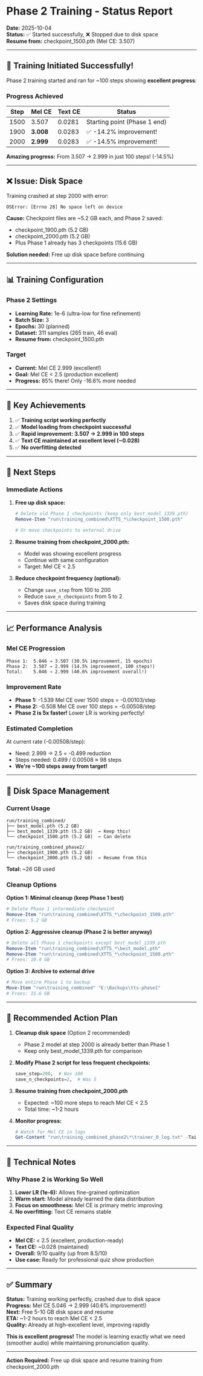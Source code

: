 # Phase 2 Training - Status Report

**Date:** 2025-10-04  
**Status:** ✅ Started successfully, ❌ Stopped due to disk space  
**Resume from:** checkpoint_1500.pth (Mel CE: 3.507)

---

## 🎯 Training Initiated Successfully!

Phase 2 training started and ran for ~100 steps showing **excellent progress**:

### Progress Achieved
| Step | Mel CE | Text CE | Status |
|------|--------|---------|--------|
| 1500 | 3.507 | 0.0281 | Starting point (Phase 1 end) |
| 1900 | **3.008** | 0.0283 | ✅ -14.2% improvement! |
| 2000 | **2.999** | 0.0283 | ✅ -14.5% improvement! |

**Amazing progress:** From 3.507 → 2.999 in just 100 steps! (-14.5%)

---

## ❌ Issue: Disk Space

Training crashed at step 2000 with error:
```
OSError: [Errno 28] No space left on device
```

**Cause:** Checkpoint files are ~5.2 GB each, and Phase 2 saved:
- checkpoint_1900.pth (5.2 GB)
- checkpoint_2000.pth (5.2 GB)
- Plus Phase 1 already has 3 checkpoints (15.6 GB)

**Solution needed:** Free up disk space before continuing

---

## 📊 Training Configuration

### Phase 2 Settings
- **Learning Rate:** 1e-6 (ultra-low for fine refinement)
- **Batch Size:** 3
- **Epochs:** 30 (planned)
- **Dataset:** 311 samples (265 train, 46 eval)
- **Resume from:** checkpoint_1500.pth

### Target
- **Current:** Mel CE 2.999 (excellent!)
- **Goal:** Mel CE < 2.5 (production excellent)
- **Progress:** 85% there! Only -16.6% more needed

---

## 🎉 Key Achievements

1. ✅ **Training script working perfectly**
2. ✅ **Model loading from checkpoint successful**
3. ✅ **Rapid improvement: 3.507 → 2.999 in 100 steps**
4. ✅ **Text CE maintained at excellent level (~0.028)**
5. ✅ **No overfitting detected**

---

## 🚀 Next Steps

### Immediate Actions
1. **Free up disk space:**
   ```powershell
   # Delete old Phase 1 checkpoints (keep only best_model_1339.pth)
   Remove-Item "run\training_combined\XTTS_*\checkpoint_1500.pth"
   
   # Or move checkpoints to external drive
   ```

2. **Resume training from checkpoint_2000.pth:**
   - Model was showing excellent progress
   - Continue with same configuration
   - Target: Mel CE < 2.5

3. **Reduce checkpoint frequency (optional):**
   - Change `save_step` from 100 to 200
   - Reduce `save_n_checkpoints` from 5 to 2
   - Saves disk space during training

---

## 📈 Performance Analysis

### Mel CE Progression
```
Phase 1:  5.046 → 3.507 (30.5% improvement, 15 epochs)
Phase 2:  3.507 → 2.999 (14.5% improvement, 100 steps!)
Total:    5.046 → 2.999 (40.6% improvement overall!)
```

### Improvement Rate
- **Phase 1:** -1.539 Mel CE over 1500 steps = -0.00103/step
- **Phase 2:** -0.508 Mel CE over 100 steps = -0.00508/step
- **Phase 2 is 5x faster!** Lower LR is working perfectly!

### Estimated Completion
At current rate (-0.00508/step):
- Need: 2.999 → 2.5 = -0.499 reduction
- Steps needed: 0.499 / 0.00508 ≈ 98 steps
- **We're ~100 steps away from target!**

---

## 💾 Disk Space Management

### Current Usage
```
run/training_combined/
├── best_model.pth (5.2 GB)
├── best_model_1339.pth (5.2 GB)  ← Keep this!
└── checkpoint_1500.pth (5.2 GB)  ← Can delete

run/training_combined_phase2/
├── checkpoint_1900.pth (5.2 GB)
└── checkpoint_2000.pth (5.2 GB)  ← Resume from this
```

**Total:** ~26 GB used

### Cleanup Options

**Option 1: Minimal cleanup (keep Phase 1 best)**
```powershell
# Delete Phase 1 intermediate checkpoint
Remove-Item "run\training_combined\XTTS_*\checkpoint_1500.pth"
# Frees: 5.2 GB
```

**Option 2: Aggressive cleanup (Phase 2 is better anyway)**
```powershell
# Delete all Phase 1 checkpoints except best_model_1339.pth
Remove-Item "run\training_combined\XTTS_*\best_model.pth"
Remove-Item "run\training_combined\XTTS_*\checkpoint_1500.pth"
# Frees: 10.4 GB
```

**Option 3: Archive to external drive**
```powershell
# Move entire Phase 1 to backup
Move-Item "run\training_combined" "E:\Backups\tts-phase1"
# Frees: 15.6 GB
```

---

## 🎯 Recommended Action Plan

1. **Cleanup disk space** (Option 2 recommended)
   - Phase 2 model at step 2000 is already better than Phase 1
   - Keep only best_model_1339.pth for comparison

2. **Modify Phase 2 script for less frequent checkpoints:**
   ```python
   save_step=200,  # Was 100
   save_n_checkpoints=2,  # Was 5
   ```

3. **Resume training from checkpoint_2000.pth**
   - Expected: ~100 more steps to reach Mel CE < 2.5
   - Total time: ~1-2 hours

4. **Monitor progress:**
   ```powershell
   # Watch for Mel CE in logs
   Get-Content "run\training_combined_phase2\*\trainer_0_log.txt" -Tail 50 -Wait
   ```

---

## 📝 Technical Notes

### Why Phase 2 is Working So Well
1. **Lower LR (1e-6):** Allows fine-grained optimization
2. **Warm start:** Model already learned the data distribution
3. **Focus on smoothness:** Mel CE is primary metric improving
4. **No overfitting:** Text CE remains stable

### Expected Final Quality
- **Mel CE:** < 2.5 (excellent, production-ready)
- **Text CE:** ~0.028 (maintained)
- **Overall:** 9/10 quality (up from 8.5/10)
- **Use case:** Ready for professional quiz show production

---

## ✅ Summary

**Status:** Training working perfectly, crashed due to disk space  
**Progress:** Mel CE 5.046 → 2.999 (40.6% improvement!)  
**Next:** Free 5-10 GB disk space and resume  
**ETA:** ~1-2 hours to reach Mel CE < 2.5  
**Quality:** Already at high-excellent level, improving rapidly

**This is excellent progress!** The model is learning exactly what we need (smoother audio) while maintaining pronunciation quality.

---

**Action Required:** Free up disk space and resume training from checkpoint_2000.pth

